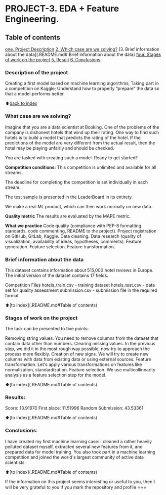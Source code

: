 # PROJECT-3. EDA + Feature Engineering.

## Table of contents
[one. Project Description](.README.md#ProjectDescription)
[2. Which case are we solving?](.README.md#What-case-is-solving)
[3. Brief information about the data](.README.md# Brief information about the data)
[four. Stages of work on the project](.README.md#Stages-of-work-on-the-project)
[5. Result](.README.md#Result)
[6. Conclusions](.README.md#Conclusions)

### Description of the project
Creating a first model based on machine learning algorithms;
Taking part in a competition on Kaggle;
Understand how to properly “prepare” the data so that a model performs better.

:arrow_up:[back to index](_)


### What case are we solving?
Imagine that you are a data scientist at Booking. One of the problems of the company is dishonest hotels that wind up their rating. One way to find such hotels is to build a model that predicts the rating of the hotel. If the predictions of the model are very different from the actual result, then the hotel may be playing unfairly and should be checked.

You are tasked with creating such a model. Ready to get started?

**Competition conditions:**
This competition is unlimited and available for all streams.

The deadline for completing the competition is set individually in each stream.

The test sample is presented in the LeaderBoard in its entirety.

We make a real ML product, which can then work normally on new data.

**Quality metric**
The results are evaluated by the MAPE metric.

**What we practice**
Code quality (compliance with PEP-8 formatting standards, code commenting, README to the project). Project registration on GitHub, GitLab, Kaggle.
Data cleaning.
Data research (quality of visualization, availability of ideas, hypotheses, comments).
Feature generation.
Feature selection.
Feature transformation.

### Brief information about the data
This dataset contains information about 515,000 hotel reviews in Europe.
The initial version of the dataset contains 17 fields.

Competition Files
hotels_train.csv - training dataset
hotels_test.csv - data set for quality assessment
submission.csv - submission file in the required format

  
:arrow_up:[to index](.README.md#Table of contents)


### Stages of work on the project

The task can be presented to five points:

Removing string values. You need to remove columns from the dataset that contain data other than numbers.
Clearing missing values. In the previous step, we did it in the most rough way possible, now try to approach the process more flexibly.
Creation of new signs. We will try to create new columns with data from existing data or using external sources.
Feature transformation. Let's apply various transformations on features like normalization, standardization.
Feature selection. We use multicollinearity analysis as a feature selection step for the model.

:arrow_up:[to index](.README.md#Table of contents)


### Results:
Score: 13.91970
First place: 11.51996
Random Submission: 43.53361

:arrow_up:[to index](.README.md#Table of contents)


### Conclusions:
I have created my first machine learning case: I cleaned a rather heavily polluted dataset myself, extracted several new features from it, and prepared data for model training. You also took part in a machine learning competition and joined the world's largest community of active data scientists

:arrow_up:[to index](.README.md#Table of contents)


If the information on this project seems interesting or useful to you, then I will be very grateful to you if you mark the repository and profile ⭐️⭐️⭐️




